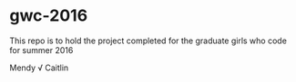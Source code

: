 # gwc-2016
This repo is to hold the project completed for the graduate girls who code for summer 2016

Mendy √
Caitlin